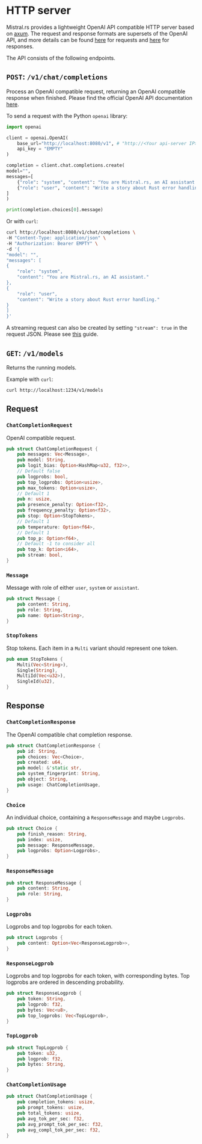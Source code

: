 # HTTP server

Mistral.rs provides a lightweight OpenAI API compatible HTTP server based on [axum](https://github.com/tokio-rs/axum). The request and response formats are supersets of the OpenAI API, and more details can be found [here](https://ericlbuehler.github.io/mistral.rs/mistralrs_server/openai/struct.ChatCompletionRequest.html) for requests and [here](https://ericlbuehler.github.io/mistral.rs/mistralrs_core/struct.ChatCompletionResponse.html) for responses.

The API consists of the following endpoints.

## `POST`: `/v1/chat/completions`
Process an OpenAI compatible request, returning an OpenAI compatible response when finished. Please find the official OpenAI API documentation [here](https://platform.openai.com/docs/api-reference/chat).

To send a request with the Python `openai` library:

```python
import openai

client = openai.OpenAI(
    base_url="http://localhost:8080/v1", # "http://<Your api-server IP>:port"
    api_key = "EMPTY"
)

completion = client.chat.completions.create(
model="",
messages=[
    {"role": "system", "content": "You are Mistral.rs, an AI assistant."},
    {"role": "user", "content": "Write a story about Rust error handling."}
]
)

print(completion.choices[0].message)
```

Or with `curl`:
```bash
curl http://localhost:8080/v1/chat/completions \
-H "Content-Type: application/json" \
-H "Authorization: Bearer EMPTY" \
-d '{
"model": "",
"messages": [
{
    "role": "system",
    "content": "You are Mistral.rs, an AI assistant."
},
{
    "role": "user",
    "content": "Write a story about Rust error handling."
}
]
}'
```

A streaming request can also be created by setting `"stream": true` in the request JSON. Please see [this](https://cookbook.openai.com/examples/how_to_stream_completions) guide.

## `GET`: `/v1/models`
Returns the running models. 

Example with `curl`:
```bash
curl http://localhost:1234/v1/models
```

## Request
### `ChatCompletionRequest`
OpenAI compatible request.
```rust
pub struct ChatCompletionRequest {
    pub messages: Vec<Message>,
    pub model: String,
    pub logit_bias: Option<HashMap<u32, f32>>,
    // Default false
    pub logprobs: bool,
    pub top_logprobs: Option<usize>,
    pub max_tokens: Option<usize>,
    // Default 1
    pub n: usize,
    pub presence_penalty: Option<f32>,
    pub frequency_penalty: Option<f32>,
    pub stop: Option<StopTokens>,
    // Default 1
    pub temperature: Option<f64>,
    // Default 1
    pub top_p: Option<f64>,
    // Default -1 to consider all
    pub top_k: Option<i64>,
    pub stream: bool,
}
```

### `Message`
Message with role of either `user`, `system` or `assistant`.
```rust
pub struct Message {
    pub content: String,
    pub role: String,
    pub name: Option<String>,
}
```

### `StopTokens`
Stop tokens. Each item in a `Multi` variant should represent one token.
```rust
pub enum StopTokens {
    Multi(Vec<String>),
    Single(String),
    MultiId(Vec<u32>),
    SingleId(u32),
}
```

## Response

### `ChatCompletionResponse`
The OpenAI compatible chat completion response.
```rust
pub struct ChatCompletionResponse {
    pub id: String,
    pub choices: Vec<Choice>,
    pub created: u64,
    pub model: &'static str,
    pub system_fingerprint: String,
    pub object: String,
    pub usage: ChatCompletionUsage,
}
```


### `Choice`
An individual choice, containing a `ResponseMessage` and maybe `Logprobs`.
```rust
pub struct Choice {
    pub finish_reason: String,
    pub index: usize,
    pub message: ResponseMessage,
    pub logprobs: Option<Logprobs>,
}
```

### `ResponseMessage`
```rust
pub struct ResponseMessage {
    pub content: String,
    pub role: String,
}
```

### `Logprobs`
Logprobs and top logprobs for each token.
```rust
pub struct Logprobs {
    pub content: Option<Vec<ResponseLogprob>>,
}
```

### `ResponseLogprob`
Logprobs and top logprobs for each token, with corresponding bytes. Top logprobs are ordered in descending probability.
```rust
pub struct ResponseLogprob {
    pub token: String,
    pub logprob: f32,
    pub bytes: Vec<u8>,
    pub top_logprobs: Vec<TopLogprob>,
}
```

### `TopLogprob`
```rust
pub struct TopLogprob {
    pub token: u32,
    pub logprob: f32,
    pub bytes: String,
}
```

### `ChatCompletionUsage`
```rust
pub struct ChatCompletionUsage {
    pub completion_tokens: usize,
    pub prompt_tokens: usize,
    pub total_tokens: usize,
    pub avg_tok_per_sec: f32,
    pub avg_prompt_tok_per_sec: f32,
    pub avg_compl_tok_per_sec: f32,
}
```